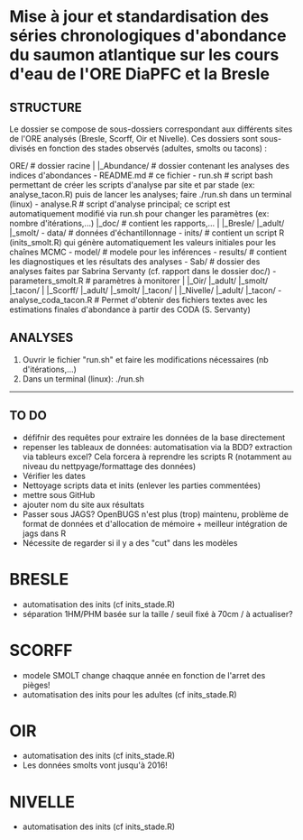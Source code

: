 # Mise à jour et standardisation des séries chronologiques d'abondance du saumon atlantique sur les cours d'eau de l'ORE DiaPFC et la Bresle

## STRUCTURE

Le dossier se compose de sous-dossiers correspondant aux différents sites de l'ORE analysés (Bresle, Scorff, Oir et Nivelle). Ces dossiers sont sous-divisés en fonction des stades observés (adultes, smolts ou tacons) :  

ORE/  # dossier racine
|
|_Abundance/ # dossier contenant les analyses des indices d'abondances
	- README.md # ce fichier
	- run.sh # script bash permettant de créer les scripts d'analyse par site et par stade (ex: analyse_tacon.R) puis de lancer les analyses; faire ./run.sh dans un terminal (linux)
	- analyse.R # script d'analyse principal; ce script est automatiquement modifié via run.sh pour changer les paramètres (ex: nombre d'itérations,...)
	|_doc/ # contient les rapports,...
  		|
 		|_Bresle/
   			|_adult/
			  |_smolt/
          			- data/ # données d'échantillonnage
          			- inits/ # contient un script R (inits_smolt.R) qui génère automatiquement les valeurs initiales pour les chaînes MCMC
          			- model/ # modele pour les inférences
          			- results/ # contient les diagnostiques et les résultats des analyses
          			- Sab/ # dossier des analyses faites par Sabrina Servanty (cf. rapport dans le dossier doc/)
          			- parameters_smolt.R # paramètres à monitorer
  		|
 		|_Oir/
      			|_adult/
     			|_smolt/
      			|_tacon/
  		|
  		|_Scorff/
      			|_adult/
      			|_smolt/
      			|_tacon/
  		|
  		|_Nivelle/
      			|_adult/
      			|_tacon/
				- analyse_coda_tacon.R # Permet d'obtenir des fichiers textes avec les estimations finales d'abondance à partir des CODA (S. Servanty)


## ANALYSES

1. Ouvrir le fichier "run.sh" et faire les modifications nécessaires (nb d'itérations,...)
2. Dans un terminal (linux): ./run.sh 

___

## TO DO

- défifnir des requêtes pour extraire les données de la base directement
- repenser les tableaux de données: automatisation via la BDD? extraction via tableurs excel? Cela forcera à reprendre les scripts R (notamment au niveau du nettpyage/formattage des données)
- Vérifier les dates
- Nettoyage scripts data et inits (enlever les parties commentées)
- mettre sous GitHub
- ajouter nom du site aux résultats
- Passer sous JAGS? OpenBUGS n'est plus (trop) maintenu, problème de format de données et d'allocation de mémoire + meilleur intégration de jags dans R
- Nécessite de regarder si il y a des "cut" dans les modèles

# BRESLE
* automatisation des inits (cf inits_stade.R)
* séparation 1HM/PHM basée sur la taille / seuil fixé à 70cm / à actualiser?

# SCORFF
* modele SMOLT change chaqque année en fonction de l'arret des pièges!
* automatisation des inits pour les adultes (cf inits_stade.R)

# OIR
* automatisation des inits (cf inits_stade.R)
* Les données smolts vont jusqu'à 2016!

# NIVELLE
* automatisation des inits (cf inits_stade.R)
